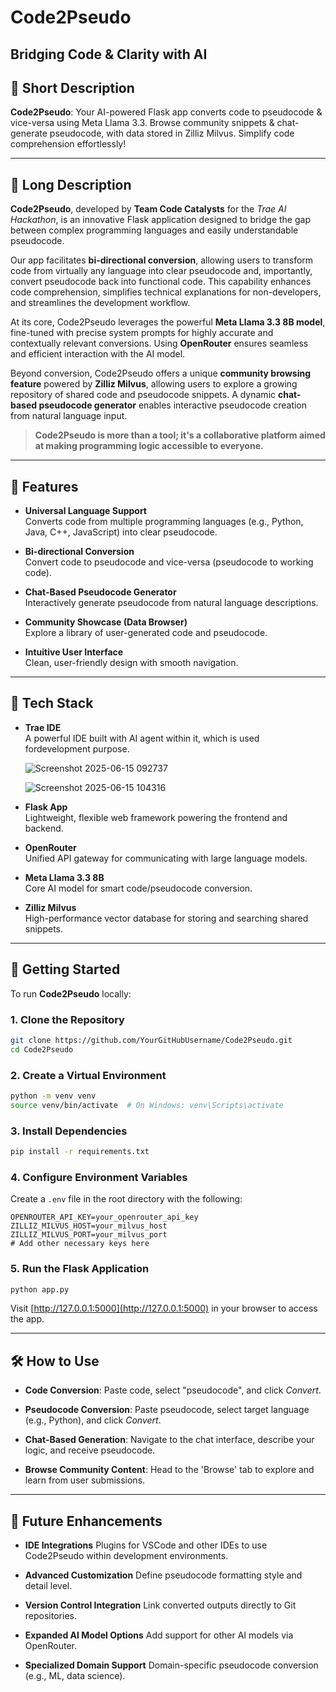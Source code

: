 

# Code2Pseudo  
**Bridging Code & Clarity with AI**
---

## 🔹 Short Description

**Code2Pseudo**: Your AI-powered Flask app converts code to pseudocode & vice-versa using Meta Llama 3.3. Browse community snippets & chat-generate pseudocode, with data stored in Zilliz Milvus. Simplify code comprehension effortlessly!

---

## 🔸 Long Description

**Code2Pseudo**, developed by **Team Code Catalysts** for the *Trae AI Hackathon*, is an innovative Flask application designed to bridge the gap between complex programming languages and easily understandable pseudocode.

Our app facilitates **bi-directional conversion**, allowing users to transform code from virtually any language into clear pseudocode and, importantly, convert pseudocode back into functional code. This capability enhances code comprehension, simplifies technical explanations for non-developers, and streamlines the development workflow.

At its core, Code2Pseudo leverages the powerful **Meta Llama 3.3 8B model**, fine-tuned with precise system prompts for highly accurate and contextually relevant conversions. Using **OpenRouter** ensures seamless and efficient interaction with the AI model.

Beyond conversion, Code2Pseudo offers a unique **community browsing feature** powered by **Zilliz Milvus**, allowing users to explore a growing repository of shared code and pseudocode snippets. A dynamic **chat-based pseudocode generator** enables interactive pseudocode creation from natural language input.

> **Code2Pseudo is more than a tool; it's a collaborative platform aimed at making programming logic accessible to everyone.**

---

## 🌟 Features

- **Universal Language Support**  
  Converts code from multiple programming languages (e.g., Python, Java, C++, JavaScript) into clear pseudocode.

- **Bi-directional Conversion**  
  Convert code to pseudocode and vice-versa (pseudocode to working code).

- **Chat-Based Pseudocode Generator**  
  Interactively generate pseudocode from natural language descriptions.

- **Community Showcase (Data Browser)**  
  Explore a library of user-generated code and pseudocode.

- **Intuitive User Interface**  
  Clean, user-friendly design with smooth navigation.

---

## 🧰 Tech Stack

- **Trae IDE**  
  A powerful IDE built with AI agent within it, which is used fordevelopment purpose.

  ![Screenshot 2025-06-15 092737](https://github.com/user-attachments/assets/08804c11-f513-4086-8fd5-32c4d9cc5ea9)

  ![Screenshot 2025-06-15 104316](https://github.com/user-attachments/assets/f77d5c9e-eb25-498d-bbb2-dd359d5e8194)


- **Flask App**  
  Lightweight, flexible web framework powering the frontend and backend.

- **OpenRouter**  
  Unified API gateway for communicating with large language models.

- **Meta Llama 3.3 8B**  
  Core AI model for smart code/pseudocode conversion.

- **Zilliz Milvus**  
  High-performance vector database for storing and searching shared snippets.

---

## 🚀 Getting Started

To run **Code2Pseudo** locally:

### 1. Clone the Repository

```bash
git clone https://github.com/YourGitHubUsername/Code2Pseudo.git
cd Code2Pseudo
````

### 2. Create a Virtual Environment

```bash
python -m venv venv
source venv/bin/activate  # On Windows: venv\Scripts\activate
```

### 3. Install Dependencies

```bash
pip install -r requirements.txt
```

### 4. Configure Environment Variables

Create a `.env` file in the root directory with the following:

```env
OPENROUTER_API_KEY=your_openrouter_api_key
ZILLIZ_MILVUS_HOST=your_milvus_host
ZILLIZ_MILVUS_PORT=your_milvus_port
# Add other necessary keys here
```

### 5. Run the Flask Application

```bash
python app.py
```

Visit [http://127.0.0.1:5000](http://127.0.0.1:5000) in your browser to access the app.

---

## 🛠 How to Use

* **Code Conversion**:
  Paste code, select "pseudocode", and click *Convert*.

* **Pseudocode Conversion**:
  Paste pseudocode, select target language (e.g., Python), and click *Convert*.

* **Chat-Based Generation**:
  Navigate to the chat interface, describe your logic, and receive pseudocode.

* **Browse Community Content**:
  Head to the 'Browse' tab to explore and learn from user submissions.

---

## 🔮 Future Enhancements

* **IDE Integrations**
  Plugins for VSCode and other IDEs to use Code2Pseudo within development environments.

* **Advanced Customization**
  Define pseudocode formatting style and detail level.

* **Version Control Integration**
  Link converted outputs directly to Git repositories.

* **Expanded AI Model Options**
  Add support for other AI models via OpenRouter.

* **Specialized Domain Support**
  Domain-specific pseudocode conversion (e.g., ML, data science).
